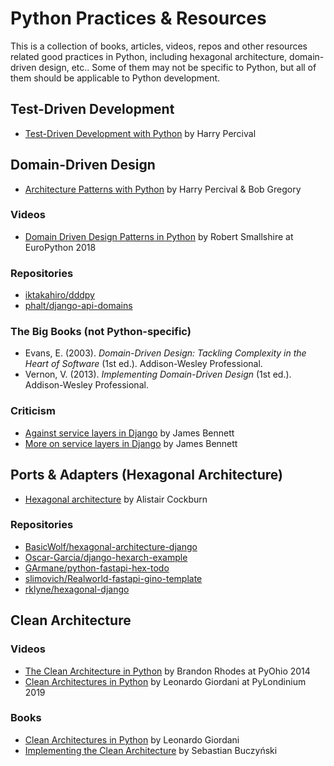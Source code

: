 # Python Practices & Resources

This is a collection of books, articles, videos, repos and other resources related good practices in Python, including hexagonal architecture, domain-driven design, etc.. Some of them may not be specific to Python, but all of them should be applicable to Python development.

## Test-Driven Development

* [Test-Driven Development with Python](https://www.obeythetestinggoat.com/pages/book.html) by Harry Percival

## Domain-Driven Design

* [Architecture Patterns with Python](https://www.cosmicpython.com/book/preface.html) by Harry Percival & Bob Gregory

### Videos

* [Domain Driven Design Patterns in Python](https://www.youtube.com/watch?v=Ru2T4fu3bGQ) by Robert Smallshire at EuroPython 2018

### Repositories

* [iktakahiro/dddpy](https://github.com/iktakahiro/dddpy)
* [phalt/django-api-domains](https://github.com/phalt/django-api-domains)

### The Big Books (not Python-specific)

* Evans, E. (2003). *Domain-Driven Design: Tackling Complexity in the Heart of Software* (1st ed.). Addison-Wesley Professional.
* Vernon, V. (2013). *Implementing Domain-Driven Design* (1st ed.). Addison-Wesley Professional.

### Criticism

* [Against service layers in Django](https://www.b-list.org/weblog/2020/mar/16/no-service/) by James Bennett
* [More on service layers in Django](https://www.b-list.org/weblog/2020/mar/23/still-no-service/) by James Bennett

## Ports & Adapters (Hexagonal Architecture)

* [Hexagonal architecture](https://web.archive.org/web/20210301122446if_/https://alistair.cockburn.us/hexagonal-architecture/) by Alistair Cockburn

### Repositories

* [BasicWolf/hexagonal-architecture-django](https://github.com/BasicWolf/hexagonal-architecture-django)
* [Oscar-Garcia/django-hexarch-example](https://github.com/Oscar-Garcia/django-hexarch-example)
* [GArmane/python-fastapi-hex-todo](https://github.com/GArmane/python-fastapi-hex-todo)
* [slimovich/Realworld-fastapi-gino-template](https://github.com/slimovich/Realworld-fastapi-gino-template)
* [rklyne/hexagonal-django](https://github.com/rklyne/hexagonal-django)

## Clean Architecture

### Videos

* [The Clean Architecture in Python](https://www.youtube.com/watch?v=DJtef410XaM) by Brandon Rhodes at PyOhio 2014
* [Clean Architectures in Python](https://www.youtube.com/watch?v=wtCQalq7L-E) by Leonardo Giordani at PyLondinium 2019

### Books

* [Clean Architectures in Python](https://www.pycabook.com) by Leonardo Giordani
* [Implementing the Clean Architecture](https://leanpub.com/implementing-the-clean-architecture) by Sebastian Buczyński
